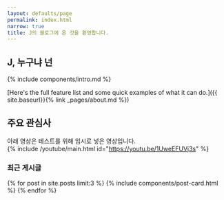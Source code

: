 ```yaml
---
layout: defaults/page
permalink: index.html
narrow: true
title: J의 블로그에 온 것을 환영합니다.
---
```


## J, 누구냐 넌

{% include components/intro.md %}

[Here's the full feature list and some quick examples of what it can do.]({{ site.baseurl}}{% link _pages/about.md %})

## 주요 관심사  
아래 영상은 테스트를 위해 임시로 넣은 영상입니다.  
{% include /youtube/main.html id="https://youtu.be/1UweEFUVj3s" %}  

### 최근 게시글

{% for post in site.posts limit:3 %}
{% include components/post-card.html %}
{% endfor %}


